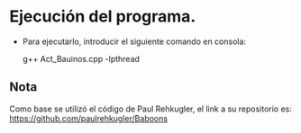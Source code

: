 # Ejecución del programa.
* Para ejecutarlo, introducir el siguiente comando en consola:   

    g++ Act_Bauinos.cpp -lpthread   
    
## Nota
Como base se utilizó el código de Paul Rehkugler, el link a su repositorio es:   
https://github.com/paulrehkugler/Baboons
